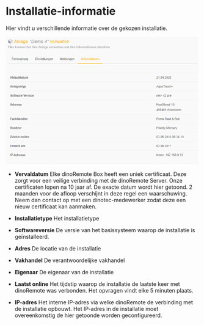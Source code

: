 ﻿# Installatie-informatie

Hier vindt u verschillende informatie over de gekozen installatie.

![image alt text](../assets/info.png)

+ **Vervaldatum**
Elke dinoRemote Box heeft een uniek certificaat. Deze zorgt voor een veilige verbinding met de dinoRemote Server.
Onze certificaten lopen na 10 jaar af. De exacte datum wordt hier getoond. 2 maanden voor de afloop verschijnt in deze regel een waarschuwing. Neem dan contact op met een dinotec-medewerker zodat deze een nieuw certificaat kan aanmaken.

+ **Installatietype**
Het installatietype

+ **Softwareversie**
De versie van het basissysteem waarop de installatie is geïnstalleerd.

+ **Adres**
De locatie van de installatie

+ **Vakhandel**
De verantwoordelijke vakhandel 

+ **Eigenaar**
De eigenaar van de installatie

+ **Laatst online**
Het tijdstip waarop de installatie de laatste keer met dinoRemote was verbonden. Het opvragen vindt elke 5 minuten plaats.

+ **IP-adres**
Het interne IP-adres via welke dinoRemote de verbinding met de installatie opbouwt. Het IP-adres in de installatie moet overeenkomstig de hier getoonde worden geconfigureerd.
